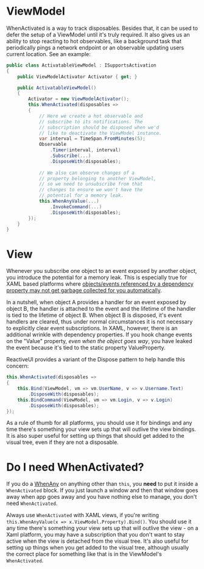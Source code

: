# ViewModel

WhenActivated is a way to track disposables. Besides that, it can be used to defer the setup of a ViewModel until it's truly required. It also gives us an ability to stop reacting to hot observables, like a background task that periodically pings a network endpoint or an observable updating users current location. See an example:

```cs
public class ActivatableViewModel : ISupportsActivation 
{
    public ViewModelActivator Activator { get; }

    public ActivatableViewModel()
    {
        Activator = new ViewModelActivator();
        this.WhenActivated(disposables => 
        {
            // Here we create a hot observable and 
            // subscribe to its notifications. The
            // subscription should be disposed when we'd 
            // like to deactivate the ViewModel instance.
            var interval = TimeSpan.FromMinutes(5);
            Observable
                .Timer(interval, interval)
                .Subscribe(...)
                .DisposeWith(disposables);
                
            // We also can observe changes of a
            // property belonging to another ViewModel,
            // so we need to unsubscribe from that
            // changes to ensure we won't have the
            // potential for a memory leak.
            this.WhenAnyValue(...)
                .InvokeCommand(...)
                .DisposeWith(disposables);
        });
    }
}
```

# View

Whenever you subscribe one object to an event exposed by another object, you introduce the potential for a memory leak. This is especially true for XAML based platforms where [objects/events referenced by a dependency property may not get garbage collected for you automatically](http://sharpfellows.com/post/Memory-Leaks-and-Dependency-Properties).

In a nutshell, when object A provides a handler for an event exposed by object B, the handler is attached to the event and the lifetime of the handler is tied to the lifetime of object B. When object B is disposed, it's event handlers are cleared, thus under normal circumstances it is not necessary to explicitly clear event subscriptions. In XAML, however, there is an additional wrinkle with dependency properties. If you hook change events on the "Value" property, _even when the object goes way_, you have leaked the event because it's tied to the static property ValueProperty.

ReactiveUI provides a variant of the Dispose pattern to help handle this concern:

```cs
this.WhenActivated(disposables =>
{
    this.Bind(ViewModel, vm => vm.UserName, v => v.Username.Text)
        .DisposeWith(disposables);
    this.BindCommand(ViewModel, vm => vm.Login, v => v.Login)
        .DisposeWith(disposables);
});
```

As a rule of thumb for all platforms, you should use it for bindings and any time there's something your view sets up that will outlive the view bindings. It is also super useful for setting up things that should get added to the visual tree, even if they are not a disposable.

# Do I need WhenActivated?

If you do a [WhenAny](../when-any) on anything other than `this`, you **need** to put it inside a `WhenActivated` block. If you just launch a window and then that window goes away when app goes away and you have nothing else to manage, you don't need `WhenActivated`. 

Always use `WhenActivated` with XAML views, if you're writing `this.WhenAnyValue(x => x.ViewModel.Property).Bind()`. You should use it any time there's something your view sets up that will outlive the view - on a Xaml platform, you may have a subscription that you don't want to stay active when the view is detached from the visual tree. It's also useful for setting up things when you get added to the visual tree, although usually the correct place for something like that is in the ViewModel's `WhenActivated`. 
